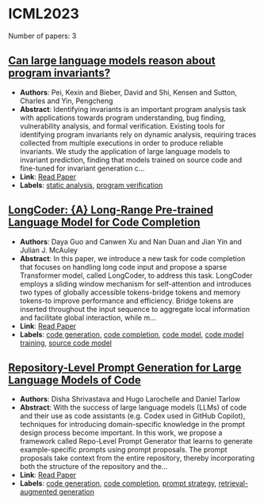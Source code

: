 # ICML2023

Number of papers: 3

## [Can large language models reason about program invariants?](paper_3.md)
- **Authors**: Pei, Kexin and Bieber, David and Shi, Kensen and Sutton, Charles and Yin, Pengcheng
- **Abstract**: Identifying invariants is an important program analysis task with applications towards program understanding, bug finding, vulnerability analysis, and formal verification. Existing tools for identifying program invariants rely on dynamic analysis, requiring traces collected from multiple executions in order to produce reliable invariants. We study the application of large language models to invariant prediction, finding that models trained on source code and fine-tuned for invariant generation c...
- **Link**: [Read Paper](https://openreview.net/pdf?id=mXv2aVqUGG)
- **Labels**: [static analysis](../../labels/static_analysis.md), [program verification](../../labels/program_verification.md)


## [LongCoder: {A} Long-Range Pre-trained Language Model for Code Completion](paper_1.md)
- **Authors**: Daya Guo and Canwen Xu and Nan Duan and Jian Yin and Julian J. McAuley
- **Abstract**: In this paper, we introduce a new task for code completion that focuses on handling long code input and propose a sparse Transformer model, called LongCoder, to address this task. LongCoder employs a sliding window mechanism for self-attention and introduces two types of globally accessible tokens-bridge tokens and memory tokens-to improve performance and efficiency. Bridge tokens are inserted throughout the input sequence to aggregate local information and facilitate global interaction, while m...
- **Link**: [Read Paper](https://proceedings.mlr.press/v202/guo23j.html)
- **Labels**: [code generation](../../labels/code_generation.md), [code completion](../../labels/code_completion.md), [code model](../../labels/code_model.md), [code model training](../../labels/code_model_training.md), [source code model](../../labels/source_code_model.md)


## [Repository-Level Prompt Generation for Large Language Models of Code](paper_2.md)
- **Authors**: Disha Shrivastava and Hugo Larochelle and Daniel Tarlow
- **Abstract**: With the success of large language models (LLMs) of code and their use as code assistants (e.g. Codex used in GitHub Copilot), techniques for introducing domain-specific knowledge in the prompt design process become important. In this work, we propose a framework called Repo-Level Prompt Generator that learns to generate example-specific prompts using prompt proposals. The prompt proposals take context from the entire repository, thereby incorporating both the structure of the repository and the...
- **Link**: [Read Paper](https://proceedings.mlr.press/v202/shrivastava23a.html)
- **Labels**: [code generation](../../labels/code_generation.md), [code completion](../../labels/code_completion.md), [prompt strategy](../../labels/prompt_strategy.md), [retrieval-augmented generation](../../labels/retrieval-augmented_generation.md)
